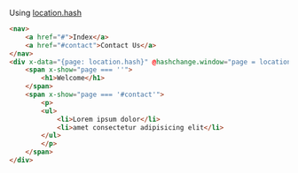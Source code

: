 Using [location.hash](https://developer.mozilla.org/en-US/docs/Web/API/Location/hash)

```html
<nav>
    <a href="#">Index</a>
    <a href="#contact">Contact Us</a>
</nav>
<div x-data="{page: location.hash}" @hashchange.window="page = location.hash">
    <span x-show="page === ''">
        <h1>Welcome</h1>
    </span>
    <span x-show="page === '#contact'">
        <p>
        <ul>
            <li>Lorem ipsum dolor</li>
            <li>amet consectetur adipisicing elit</li>
        </ul>
        </p>
    </span>
</div>
```